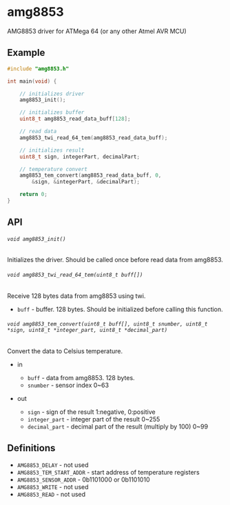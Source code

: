 # amg8853

AMG8853 driver for ATMega 64 (or any other Atmel AVR MCU)

## Example

```c
#include "amg8853.h"

int main(void) {

    // initializes driver
    amg8853_init();

    // initializes buffer
    uint8_t amg8853_read_data_buff[128];

    // read data
    amg8853_twi_read_64_tem(amg8853_read_data_buff);

    // initializes result
    uint8_t sign, integerPart, decimalPart;

    // temperature convert
    amg8853_tem_convert(amg8853_read_data_buff, 0, 
        &sign, &integerPart, &decimalPart);

    return 0;
}
```

## API

###### `void amg8853_init()`

Initializes the driver.  Should be called once before read data from amg8853.

###### `void amg8853_twi_read_64_tem(uint8_t buff[])`

Receive 128 bytes data from amg8853 using twi.

* `buff` - buffer. 128 bytes. Should be initialized before calling this function.

###### `void amg8853_tem_convert(uint8_t buff[], uint8_t snumber, uint8_t *sign, uint8_t *integer_part, uint8_t *decimal_part)`

Convert the data to Celsius temperature.

* in
    * `buff` - data from amg8853. 128 bytes.
    * `snumber` - sensor index 0~63

* out
    * `sign` - sign of the result 1:negative, 0:positive
    * `integer_part` - integer part of the result 0~255
    * `decimal_part` - decimal part of the result (multiply by 100) 0~99

## Definitions

* `AMG8853_DELAY` - not used
* `AMG8853_TEM_START_ADDR` - start address of temperature registers
* `AMG8853_SENSOR_ADDR` - 0b1101000 or 0b1101010
* `AMG8853_WRITE` - not used
* `AMG8853_READ` - not used
